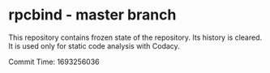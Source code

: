# rpcbind - master branch

This repository contains frozen state of the repository.
Its history is cleared. It is used only for static code
analysis with Codacy.

Commit Time: 1693256036